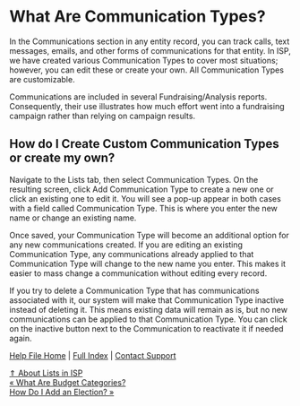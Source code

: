  What Are Communication Types?
==========

In the Communications section in any entity record, you can track calls, text messages, emails, and other forms of communications for that entity. In ISP, we have created various Communication Types to cover most situations; however, you can edit these or create your own. All Communication Types are customizable.

Communications are included in several Fundraising/Analysis reports. Consequently, their use illustrates how much effort went into a fundraising campaign rather than relying on campaign results.

How do I Create Custom Communication Types or create my own?
----------

Navigate to the Lists tab, then select Communication Types. On the resulting screen, click Add Communication Type to create a new one or click an existing one to edit it. You will see a pop-up appear in both cases with a field called Communication Type. This is where you enter the new name or change an existing name.

Once saved, your Communication Type will become an additional option for any new communications created. If you are editing an existing Communication Type, any communications already applied to that Communication Type will change to the new name you enter. This makes it easier to mass change a communication without editing every record.

If you try to delete a Communication Type that has communications associated with it, our system will make that Communication Type inactive instead of deleting it. This means existing data will remain as is, but no new communications can be applied to that Communication Type. You can click on the inactive button next to the Communication to reactivate it if needed again.

[Help File Home](/help/) | [Full Index](/Help-File-Directory/) | [Contact Support](mailto:support@ISPolitical.com)

[⇑ About Lists in ISP](/About-Lists-in-ISP)  
[« What Are Budget Categories?](/How-to-Add-Manage-Budget-Categories)  
[How Do I Add an Election? »](/How-Do-I-Add-an-Election)